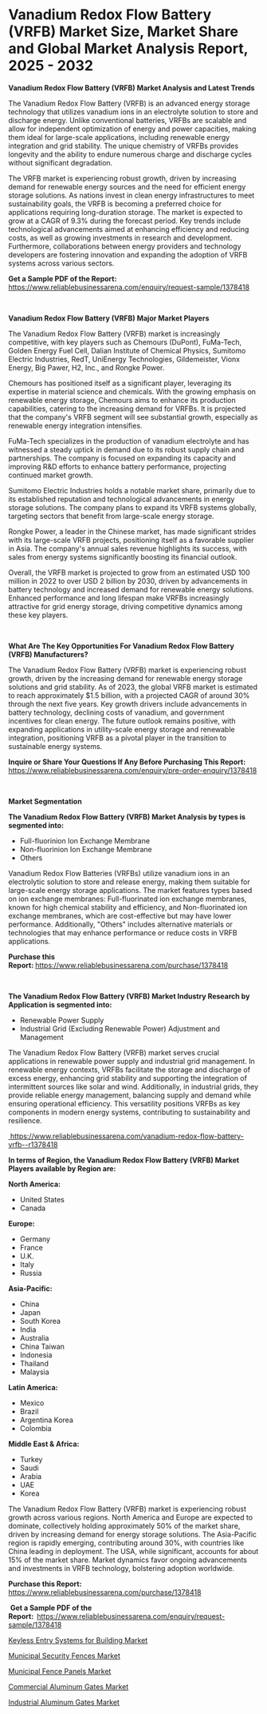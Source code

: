 <p><h1>Vanadium Redox Flow Battery (VRFB) Market Size, Market Share and Global Market Analysis Report, 2025 - 2032</h1></p><p><strong>Vanadium Redox Flow Battery (VRFB) Market Analysis and Latest Trends</strong></p>
<p><p>The Vanadium Redox Flow Battery (VRFB) is an advanced energy storage technology that utilizes vanadium ions in an electrolyte solution to store and discharge energy. Unlike conventional batteries, VRFBs are scalable and allow for independent optimization of energy and power capacities, making them ideal for large-scale applications, including renewable energy integration and grid stability. The unique chemistry of VRFBs provides longevity and the ability to endure numerous charge and discharge cycles without significant degradation.</p><p>The VRFB market is experiencing robust growth, driven by increasing demand for renewable energy sources and the need for efficient energy storage solutions. As nations invest in clean energy infrastructures to meet sustainability goals, the VRFB is becoming a preferred choice for applications requiring long-duration storage. The market is expected to grow at a CAGR of 9.3% during the forecast period. Key trends include technological advancements aimed at enhancing efficiency and reducing costs, as well as growing investments in research and development. Furthermore, collaborations between energy providers and technology developers are fostering innovation and expanding the adoption of VRFB systems across various sectors.</p></p>
<p><strong>Get a Sample PDF of the Report:&nbsp;</strong> <a href="https://www.reliablebusinessarena.com/enquiry/request-sample/1378418?utm_campaign=1143&utm_medium=2&utm_source=Github&utm_content=ia&utm_term=28022025&utm_id=vanadium-redox-flow-battery-vrfb">https://www.reliablebusinessarena.com/enquiry/request-sample/1378418</a></p>
<p>&nbsp;</p>
<p><strong>Vanadium Redox Flow Battery (VRFB) Major Market Players</strong></p>
<p><p>The Vanadium Redox Flow Battery (VRFB) market is increasingly competitive, with key players such as Chemours (DuPont), FuMa-Tech, Golden Energy Fuel Cell, Dalian Institute of Chemical Physics, Sumitomo Electric Industries, RedT, UniEnergy Technologies, Gildemeister, Vionx Energy, Big Pawer, H2, Inc., and Rongke Power.</p><p>Chemours has positioned itself as a significant player, leveraging its expertise in material science and chemicals. With the growing emphasis on renewable energy storage, Chemours aims to enhance its production capabilities, catering to the increasing demand for VRFBs. It is projected that the company's VRFB segment will see substantial growth, especially as renewable energy integration intensifies.</p><p>FuMa-Tech specializes in the production of vanadium electrolyte and has witnessed a steady uptick in demand due to its robust supply chain and partnerships. The company is focused on expanding its capacity and improving R&D efforts to enhance battery performance, projecting continued market growth.</p><p>Sumitomo Electric Industries holds a notable market share, primarily due to its established reputation and technological advancements in energy storage solutions. The company plans to expand its VRFB systems globally, targeting sectors that benefit from large-scale energy storage.</p><p>Rongke Power, a leader in the Chinese market, has made significant strides with its large-scale VRFB projects, positioning itself as a favorable supplier in Asia. The company's annual sales revenue highlights its success, with sales from energy systems significantly boosting its financial outlook.</p><p>Overall, the VRFB market is projected to grow from an estimated USD 100 million in 2022 to over USD 2 billion by 2030, driven by advancements in battery technology and increased demand for renewable energy solutions. Enhanced performance and long lifespan make VRFBs increasingly attractive for grid energy storage, driving competitive dynamics among these key players.</p></p>
<p>&nbsp;</p>
<p><strong>What Are The Key Opportunities For Vanadium Redox Flow Battery (VRFB) Manufacturers?</strong></p>
<p><p>The Vanadium Redox Flow Battery (VRFB) market is experiencing robust growth, driven by the increasing demand for renewable energy storage solutions and grid stability. As of 2023, the global VRFB market is estimated to reach approximately $1.5 billion, with a projected CAGR of around 30% through the next five years. Key growth drivers include advancements in battery technology, declining costs of vanadium, and government incentives for clean energy. The future outlook remains positive, with expanding applications in utility-scale energy storage and renewable integration, positioning VRFB as a pivotal player in the transition to sustainable energy systems.</p></p>
<p><strong>Inquire or Share Your Questions If Any Before Purchasing This Report:</strong> <a href="https://www.reliablebusinessarena.com/enquiry/pre-order-enquiry/1378418?utm_campaign=1143&utm_medium=2&utm_source=Github&utm_content=ia&utm_term=28022025&utm_id=vanadium-redox-flow-battery-vrfb">https://www.reliablebusinessarena.com/enquiry/pre-order-enquiry/1378418</a></p>
<p>&nbsp;</p>
<p><strong>Market Segmentation</strong></p>
<p><strong>The Vanadium Redox Flow Battery (VRFB) Market Analysis by types is segmented into:</strong></p>
<p><ul><li>Full-fluorinion Ion Exchange Membrane</li><li>Non-fluorinion Ion Exchange Membrane</li><li>Others</li></ul></p>
<p><p>Vanadium Redox Flow Batteries (VRFBs) utilize vanadium ions in an electrolytic solution to store and release energy, making them suitable for large-scale energy storage applications. The market features types based on ion exchange membranes: Full-fluorinated ion exchange membranes, known for high chemical stability and efficiency, and Non-fluorinated ion exchange membranes, which are cost-effective but may have lower performance. Additionally, "Others" includes alternative materials or technologies that may enhance performance or reduce costs in VRFB applications.</p></p>
<p><strong>Purchase this Report:&nbsp;</strong><a href="https://www.reliablebusinessarena.com/purchase/1378418?utm_campaign=1143&utm_medium=2&utm_source=Github&utm_content=ia&utm_term=28022025&utm_id=vanadium-redox-flow-battery-vrfb">https://www.reliablebusinessarena.com/purchase/1378418</a></p>
<p>&nbsp;</p>
<p><strong>The Vanadium Redox Flow Battery (VRFB) Market Industry Research by Application is segmented into:</strong></p>
<p><ul><li>Renewable Power Supply</li><li>Industrial Grid (Excluding Renewable Power) Adjustment and Management</li></ul></p>
<p><p>The Vanadium Redox Flow Battery (VRFB) market serves crucial applications in renewable power supply and industrial grid management. In renewable energy contexts, VRFBs facilitate the storage and discharge of excess energy, enhancing grid stability and supporting the integration of intermittent sources like solar and wind. Additionally, in industrial grids, they provide reliable energy management, balancing supply and demand while ensuring operational efficiency. This versatility positions VRFBs as key components in modern energy systems, contributing to sustainability and resilience.</p></p>
<p><a href="https://www.reliablebusinessarena.com/vanadium-redox-flow-battery-vrfb--r1378418?utm_campaign=1143&utm_medium=2&utm_source=Github&utm_content=ia&utm_term=28022025&utm_id=vanadium-redox-flow-battery-vrfb">&nbsp;https://www.reliablebusinessarena.com/vanadium-redox-flow-battery-vrfb--r1378418</a></p>
<p><strong>In terms of Region, the Vanadium Redox Flow Battery (VRFB) Market Players available by Region are:</strong></p>
<p>
    <p> <strong> North America: </strong>
        <ul>
            <li>United States</li>
            <li>Canada</li>
        </ul>
        </p> 
    <p> <strong> Europe: </strong>
        <ul>
            <li>Germany</li>
            <li>France</li>
            <li>U.K.</li>
            <li>Italy</li>
            <li>Russia</li>
        </ul>
        </p> 
    <p> <strong> Asia-Pacific: </strong>
        <ul>
            <li>China</li>
            <li>Japan</li>
            <li>South Korea</li>
            <li>India</li>
            <li>Australia</li>
            <li>China Taiwan</li>
            <li>Indonesia</li>
            <li>Thailand</li>
            <li>Malaysia</li>
        </ul>
        </p> 
    <p> <strong> Latin America: </strong>
        <ul>
            <li>Mexico</li>
            <li>Brazil</li>
            <li>Argentina Korea</li>
            <li>Colombia</li>
        </ul>
        </p> 
    <p> <strong> Middle East & Africa: </strong>
        <ul>
            <li>Turkey</li>
            <li>Saudi</li>
            <li>Arabia</li>
            <li>UAE</li>
            <li>Korea</li>
        </ul>
    </p>
    </p>
<p><p>The Vanadium Redox Flow Battery (VRFB) market is experiencing robust growth across various regions. North America and Europe are expected to dominate, collectively holding approximately 50% of the market share, driven by increasing demand for energy storage solutions. The Asia-Pacific region is rapidly emerging, contributing around 30%, with countries like China leading in deployment. The USA, while significant, accounts for about 15% of the market share. Market dynamics favor ongoing advancements and investments in VRFB technology, bolstering adoption worldwide.</p></p>
<p><strong>Purchase this Report: </strong><a href="https://www.reliablebusinessarena.com/purchase/1378418?utm_campaign=1143&utm_medium=2&utm_source=Github&utm_content=ia&utm_term=28022025&utm_id=vanadium-redox-flow-battery-vrfb">https://www.reliablebusinessarena.com/purchase/1378418</a></p>
<p>&nbsp;<strong>Get a Sample PDF of the Report:&nbsp;&nbsp;</strong><a href="https://www.reliablebusinessarena.com/enquiry/request-sample/1378418?utm_campaign=1143&utm_medium=2&utm_source=Github&utm_content=ia&utm_term=28022025&utm_id=vanadium-redox-flow-battery-vrfb">https://www.reliablebusinessarena.com/enquiry/request-sample/1378418</a></p>
<p><strong></strong></p>
<p><p><a href="https://github.com/siwerhommer97/Market-Research-Report-List-1/blob/main/keyless-entry-systems-for-building-market.md?utm_campaign=1143&utm_medium=2&utm_source=Github&utm_content=ia&utm_term=28022025&utm_id=vanadium-redox-flow-battery-vrfb">Keyless Entry Systems for Building Market</a></p><p><a href="https://github.com/bizeramusiar/Market-Research-Report-List-1/blob/main/municipal-security-fences-market.md?utm_campaign=1143&utm_medium=2&utm_source=Github&utm_content=ia&utm_term=28022025&utm_id=vanadium-redox-flow-battery-vrfb">Municipal Security Fences Market</a></p><p><a href="https://github.com/naingbiner7i/Market-Research-Report-List-1/blob/main/municipal-fence-panels-market.md?utm_campaign=1143&utm_medium=2&utm_source=Github&utm_content=ia&utm_term=28022025&utm_id=vanadium-redox-flow-battery-vrfb">Municipal Fence Panels Market</a></p><p><a href="https://github.com/mitulrigel5b/Market-Research-Report-List-1/blob/main/commercial-aluminum-gates-market.md?utm_campaign=1143&utm_medium=2&utm_source=Github&utm_content=ia&utm_term=28022025&utm_id=vanadium-redox-flow-battery-vrfb">Commercial Aluminum Gates Market</a></p><p><a href="https://github.com/moldenells72/Market-Research-Report-List-1/blob/main/industrial-aluminum-gates-market.md?utm_campaign=1143&utm_medium=2&utm_source=Github&utm_content=ia&utm_term=28022025&utm_id=vanadium-redox-flow-battery-vrfb">Industrial Aluminum Gates Market</a></p></p>